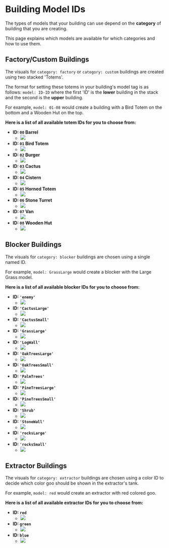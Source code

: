 # Building Model IDs

The types of models that your building can use depend on the **category** of building that you are creating.

This page explains which models are available for which categories and how to use them.

## Factory/Custom Buildings ##
The visuals for `category: factory` or `category: custom` buildings are created using two stacked 'Totems'.

The format for setting these totems in your building's model tag is as follows: `model: ID-ID` where the first 'ID' is the **lower** building in the stack and the second is the **upper** building.

For example, `model: 01-08` would create a building with a Bird Totem on the bottom and a Wooden Hut on the top.

**Here is a list of all available totem IDs for you to choose from:**
- **ID: `00` Barrel** 
    - ![](/images/building-totems/Block_Barrel.png)
- **ID: `01` Bird Totem** 
    - ![](/images/building-totems/Block_BirdTotem.png)
- **ID: `02` Burger** 
    - ![](/images/building-totems/Block_Burger.png)
- **ID: `03` Cactus** 
    - ![](/images/building-totems/Block_Cactus.png)
- **ID: `04` Cistern** 
    - ![](/images/building-totems/Block_Cistern.png)
- **ID: `05` Horned Totem** 
    - ![](/images/building-totems/Block_HornedTotem.png)
- **ID: `06` Stone Turret** 
    - ![](/images/building-totems/Block_StoneTurret.png)
- **ID: `07` Van** 
    - ![](/images/building-totems/Block_Van.png)
- **ID: `08` Wooden Hut** 
    - ![](/images/building-totems/Block_WoodenHut.png)

## Blocker Buildings ##
The visuals for `category: blocker` buildings are chosen using a single named ID.

For example, `model: GrassLarge` would create a blocker with the Large Grass model.

**Here is a list of all available blocker IDs for you to choose from:**
- **ID: `'enemy'`** 
    - ![](/images/building-totems/blockers/Enemy.png)
- **ID: `'CactusLarge'`** 
    - ![](/images/building-totems/blockers/CactusLarge.png)
- **ID: `'CactusSmall'`** 
    - ![](/images/building-totems/blockers/CactusSmall.png)
- **ID: `'GrassLarge'`** 
    - ![](/images/building-totems/blockers/GrassLarge.png)
- **ID: `'LogWall'`** 
    - ![](/images/building-totems/blockers/LogWall.png)
- **ID: `'OakTreesLarge'`** 
    - ![](/images/building-totems/blockers/OakTreesLarge.png)
- **ID: `'OakTreesSmall'`** 
    - ![](/images/building-totems/blockers/OakTreesSmall.png)
- **ID: `'PalmTrees'`** 
    - ![](/images/building-totems/blockers/PalmTrees.png)
- **ID: `'PineTreesLarge'`** 
    - ![](/images/building-totems/blockers/PineTreesLarge.png)
- **ID: `'PineTreesSmall'`** 
    - ![](/images/building-totems/blockers/PineTreesSmall.png)
- **ID: `'Shrub'`** 
    - ![](/images/building-totems/blockers/Shrub.png)
- **ID: `'StoneWall'`** 
    - ![](/images/building-totems/blockers/StoneWall.png)
- **ID: `'rocksLarge'`** 
    - ![](/images/building-totems/blockers/rocksLarge.png)
- **ID: `'rocksSmall'`** 
    - ![](/images/building-totems/blockers/rocksSmall.png)

## Extractor Buildings ##
The visuals for `category: extractor` buildings are chosen using a color ID to decide which color goo should be shown in the extractor's tank.

For example, `model: red` would create an extractor with red colored goo.

**Here is a list of all available extractor IDs for you to choose from:**
- **ID: `red`** 
    - ![](/images/building-totems/extractors/ExtractorRed.png)
- **ID: `green`** 
    - ![](/images/building-totems/extractors/ExtractorGreen.png)
- **ID: `blue`** 
    - ![](/images/building-totems/extractors/ExtractorBlue.png)